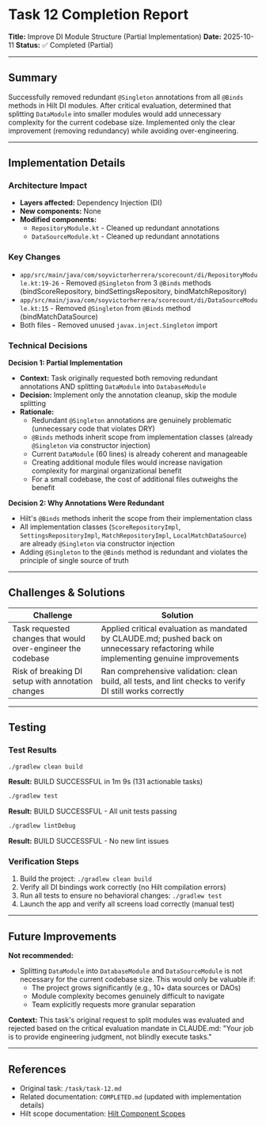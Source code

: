# Task 12 Completion Report

**Title:** Improve DI Module Structure (Partial Implementation)
**Date:** 2025-10-11
**Status:** ✅ Completed (Partial)

---

## Summary

Successfully removed redundant `@Singleton` annotations from all `@Binds` methods in Hilt DI modules. After critical evaluation, determined that splitting `DataModule` into smaller modules would add unnecessary complexity for the current codebase size. Implemented only the clear improvement (removing redundancy) while avoiding over-engineering.

---

## Implementation Details

### Architecture Impact
- **Layers affected:** Dependency Injection (DI)
- **New components:** None
- **Modified components:**
  - `RepositoryModule.kt` - Cleaned up redundant annotations
  - `DataSourceModule.kt` - Cleaned up redundant annotations

### Key Changes
- `app/src/main/java/com/soyvictorherrera/scorecount/di/RepositoryModule.kt:19-26` - Removed `@Singleton` from 3 `@Binds` methods (bindScoreRepository, bindSettingsRepository, bindMatchRepository)
- `app/src/main/java/com/soyvictorherrera/scorecount/di/DataSourceModule.kt:15` - Removed `@Singleton` from `@Binds` method (bindMatchDataSource)
- Both files - Removed unused `javax.inject.Singleton` import

### Technical Decisions

**Decision 1: Partial Implementation**
- **Context:** Task originally requested both removing redundant annotations AND splitting `DataModule` into `DatabaseModule`
- **Decision:** Implement only the annotation cleanup, skip the module splitting
- **Rationale:**
  - Redundant `@Singleton` annotations are genuinely problematic (unnecessary code that violates DRY)
  - `@Binds` methods inherit scope from implementation classes (already `@Singleton` via constructor injection)
  - Current `DataModule` (60 lines) is already coherent and manageable
  - Creating additional module files would increase navigation complexity for marginal organizational benefit
  - For a small codebase, the cost of additional files outweighs the benefit

**Decision 2: Why Annotations Were Redundant**
- Hilt's `@Binds` methods inherit the scope from their implementation class
- All implementation classes (`ScoreRepositoryImpl`, `SettingsRepositoryImpl`, `MatchRepositoryImpl`, `LocalMatchDataSource`) are already `@Singleton` via constructor injection
- Adding `@Singleton` to the `@Binds` method is redundant and violates the principle of single source of truth

---

## Challenges & Solutions

| Challenge | Solution |
|-----------|----------|
| Task requested changes that would over-engineer the codebase | Applied critical evaluation as mandated by CLAUDE.md; pushed back on unnecessary refactoring while implementing genuine improvements |
| Risk of breaking DI setup with annotation changes | Ran comprehensive validation: clean build, all tests, and lint checks to verify DI still works correctly |

---

## Testing

### Test Results
```bash
./gradlew clean build
```
**Result:** BUILD SUCCESSFUL in 1m 9s (131 actionable tasks)

```bash
./gradlew test
```
**Result:** BUILD SUCCESSFUL - All unit tests passing

```bash
./gradlew lintDebug
```
**Result:** BUILD SUCCESSFUL - No new lint issues

### Verification Steps
1. Build the project: `./gradlew clean build`
2. Verify all DI bindings work correctly (no Hilt compilation errors)
3. Run all tests to ensure no behavioral changes: `./gradlew test`
4. Launch the app and verify all screens load correctly (manual test)

---

## Future Improvements

**Not recommended:**
- Splitting `DataModule` into `DatabaseModule` and `DataSourceModule` is not necessary for the current codebase size. This would only be valuable if:
  - The project grows significantly (e.g., 10+ data sources or DAOs)
  - Module complexity becomes genuinely difficult to navigate
  - Team explicitly requests more granular separation

**Context:** This task's original request to split modules was evaluated and rejected based on the critical evaluation mandate in CLAUDE.md: "Your job is to provide engineering judgment, not blindly execute tasks."

---

## References

- Original task: `/task/task-12.md`
- Related documentation: `COMPLETED.md` (updated with implementation details)
- Hilt scope documentation: [Hilt Component Scopes](https://dagger.dev/hilt/components)
